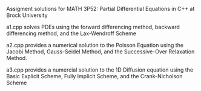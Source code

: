 Assigment solutions for MATH 3P52: Partial Differential Equations in C++ at Brock University

a1.cpp solves PDEs using the forward differencing method, backward differencing method, and the Lax-Wendroff Scheme 

a2.cpp provides a numerical solution to the Poisson Equation using the Jacobi Method, Gauss-Seidel Method, and the Successive-Over Relaxation Method. 

a3.cpp provides a numercial solution to the 1D Diffusion equation using the Basic Explicit Scheme, Fully Implicit Scheme, and the Crank-Nicholson Scheme
